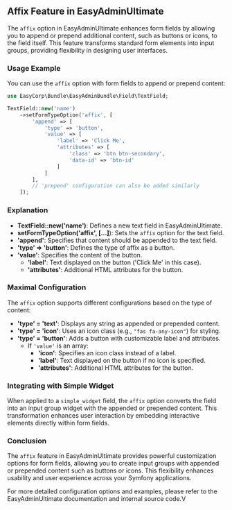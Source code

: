 ## Affix Feature in EasyAdminUltimate

The `affix` option in EasyAdminUltimate enhances form fields by allowing you to append or prepend additional content, such as buttons or icons, to the field itself. This feature transforms standard form elements into input groups, providing flexibility in designing user interfaces.

### Usage Example

You can use the `affix` option with form fields to append or prepend content:

```php
use EasyCorp\Bundle\EasyAdminBundle\Field\TextField;

TextField::new('name')
    ->setFormTypeOption('affix', [
        'append' => [
            'type' => 'button',
            'value' => [
                'label' => 'Click Me',
                'attributes' => [
                    'class' => 'btn btn-secondary',
                    'data-id' => 'btn-id'
                ]
            ]
        ],
        // 'prepend' configuration can also be added similarly
    ]);
```

### Explanation

- **TextField::new('name')**: Defines a new text field in EasyAdminUltimate.
- **setFormTypeOption('affix', [...]**): Sets the `affix` option for the text field.
- **'append'**: Specifies that content should be appended to the text field.
- **'type' => 'button'**: Defines the type of affix as a button.
- **'value'**: Specifies the content of the button.
  - **'label'**: Text displayed on the button ('Click Me' in this case).
  - **'attributes'**: Additional HTML attributes for the button.

### Maximal Configuration

The `affix` option supports different configurations based on the type of content:

- **'type' = 'text'**: Displays any string as appended or prepended content.
- **'type' = 'icon'**: Uses an icon class (e.g., `"fas fa-any-icon"`) for styling.
- **'type' = 'button'**: Adds a button with customizable label and attributes.
  - If `'value'` is an array:
    - **'icon'**: Specifies an icon class instead of a label.
    - **'label'**: Text displayed on the button if no icon is specified.
    - **'attributes'**: Additional HTML attributes for the button.

### Integrating with Simple Widget

When applied to a `simple_widget` field, the `affix` option converts the field into an input group widget with the appended or prepended content. This transformation enhances user interaction by embedding interactive elements directly within form fields.

### Conclusion

The `affix` feature in EasyAdminUltimate provides powerful customization options for form fields, allowing you to create input groups with appended or prepended content such as buttons or icons. This flexibility enhances usability and user experience across your Symfony applications.

For more detailed configuration options and examples, please refer to the EasyAdminUltimate documentation and internal source code.V